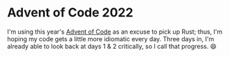 # Advent of Code 2022

I'm using this year's [Advent of Code](https://adventofcode.com/2022) as an excuse to pick up Rust; thus, I'm hoping my code gets a little more idiomatic every day. Three days in, I'm already able to look back at days 1 & 2 critically, so I call that progress. :smile:
